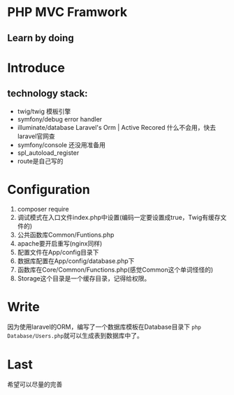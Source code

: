 # PHP MVC Framwork 
## Learn by doing

# Introduce
## technology stack:
 - twig/twig 模板引擎
 - symfony/debug  error handler
 - illuminate/database Laravel's Orm | Active Recored 什么不会用，快去laravel官网查
 - symfony/console  还没用准备用
 - spl_autoload_register
 - route是自己写的


# Configuration
1. composer require
2. 调试模式在入口文件index.php中设置(编码一定要设置成true，Twig有缓存文件的)
3. 公共函数库Common/Funtions.php
4. apache要开启重写(nginx同样)
5. 配置文件在App/config目录下
6. 数据库配置在App/config/database.php下
7. 函数库在Core/Common/Functions.php(感觉Common这个单词怪怪的)
8. Storage这个目录是一个缓存目录，记得给权限。
# Write
因为使用laravel的ORM，编写了一个数据库模板在Database目录下
`php Database/Users.php`就可以生成表到数据库中了。
# Last
希望可以尽量的完善
